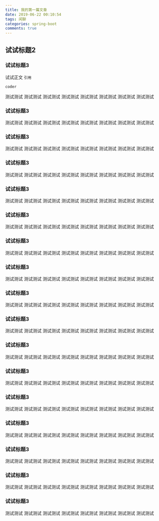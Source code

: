 ```yaml
---
title: 我的第一篇文章
date: 2019-06-22 00:10:54
tags: 闲聊
categories: spring-boot
comments: true
---
```


## 试试标题2

### 试试标题3

试试正文 `引用`

	coder

测试测试
测试测试
测试测试
测试测试
测试测试
测试测试
测试测试
测试测试

### 试试标题3


测试测试
测试测试
测试测试
测试测试
测试测试
测试测试
测试测试
测试测试

### 试试标题3


测试测试
测试测试
测试测试
测试测试
测试测试
测试测试
测试测试
测试测试

### 试试标题3


测试测试
测试测试
测试测试
测试测试
测试测试
测试测试
测试测试
测试测试

### 试试标题3


测试测试
测试测试
测试测试
测试测试
测试测试
测试测试
测试测试
测试测试

### 试试标题3


测试测试
测试测试
测试测试
测试测试
测试测试
测试测试
测试测试
测试测试

### 试试标题3


测试测试
测试测试
测试测试
测试测试
测试测试
测试测试
测试测试
测试测试

### 试试标题3


测试测试
测试测试
测试测试
测试测试
测试测试
测试测试
测试测试
测试测试

### 试试标题3


测试测试
测试测试
测试测试
测试测试
测试测试
测试测试
测试测试
测试测试

### 试试标题3


测试测试
测试测试
测试测试
测试测试
测试测试
测试测试
测试测试
测试测试

### 试试标题3


测试测试
测试测试
测试测试
测试测试
测试测试
测试测试
测试测试
测试测试

### 试试标题3


测试测试
测试测试
测试测试
测试测试
测试测试
测试测试
测试测试
测试测试

### 试试标题3


测试测试
测试测试
测试测试
测试测试
测试测试
测试测试
测试测试
测试测试

### 试试标题3


测试测试
测试测试
测试测试
测试测试
测试测试
测试测试
测试测试
测试测试

### 试试标题3


测试测试
测试测试
测试测试
测试测试
测试测试
测试测试
测试测试
测试测试

### 试试标题3


测试测试
测试测试
测试测试
测试测试
测试测试
测试测试
测试测试
测试测试

### 试试标题3


测试测试
测试测试
测试测试
测试测试
测试测试
测试测试
测试测试
测试测试